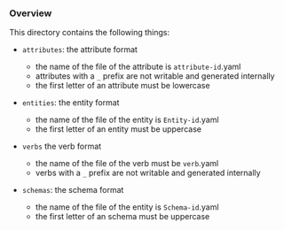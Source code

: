 
### Overview

This directory contains the following things:

* `attributes`: the attribute format
    * the name of the file of the attribute is `attribute-id`.yaml
    * attributes with a `_` prefix are not writable and generated internally
    * the first letter of an attribute must be lowercase

* `entities`: the entity format
    * the name of the file of the entity is `Entity-id`.yaml
    * the first letter of an entity must be uppercase

* `verbs` the verb format
    * the name of the file of the verb must be `verb`.yaml
    * verbs with a `_` prefix are not writable and generated internally

* `schemas`: the schema format
    * the name of the file of the entity is `Schema-id`.yaml
    * the first letter of an schema must be uppercase
